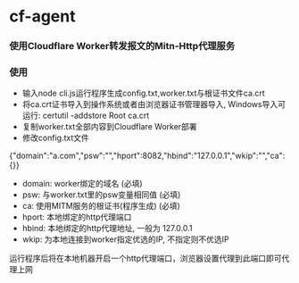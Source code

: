 # cf-agent #
### 使用Cloudflare Worker转发报文的Mitn-Http代理服务  ###

### 使用 ###
* 输入node cli.js运行程序生成config.txt,worker.txt与根证书文件ca.crt
* 将ca.crt证书导入到操作系统或者由浏览器证书管理器导入, Windows导入可运行: certutil -addstore Root ca.crt
* 复制worker.txt全部内容到Cloudflare Worker部署
* 修改config.txt文件

{"domain":"a.com","psw":"","hport":8082,"hbind":"127.0.0.1","wkip":"","ca":{}}

* domain: 	worker绑定的域名 (必填)
* psw: 		与worker.txt里的psw变量相同值 (必填)
* ca: 		使用MITM服务的根证书(程序生成) (必填)
* hport: 	本地绑定的http代理端口
* hbind: 	本地绑定的http代理地址, 一般为 127.0.0.1
* wkip: 	为本地连接到worker指定优选的IP, 不指定则不优选IP

运行程序后将在本地机器开启一个http代理端口，浏览器设置代理到此端口即可代理上网
